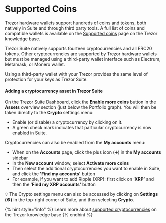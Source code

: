 # Supported Coins

Trezor hardware wallets support hundreds of coins and tokens, both natively in Suite and through third party tools. A full list of coins and compatible wallets is available on the [Supported coins](https://trezor.io/coins) page on the Trezor knowledge base.

Trezor Suite natively supports fourteen cryptocurrencies and all ERC20 tokens. Other cryptocurrencies are supported by Trezor hardware wallets but must be managed using a third-party wallet interface such as Electrum, Metamask, or Monero wallet.

Using a third-party wallet with your Trezor provides the same level of protection for your keys as Trezor Suite.

#### Adding a cryptocurrency asset in Trezor Suite

On the Trezor Suite Dashboard, click the **Enable more coins** button in the **Assets** overview section (just below the Portfolio graph). You will then be taken directly to the **Crypto** settings menu:

* Enable (or disable) a cryptocurrency by clicking on it.
* A green check mark indicates that particular cryptocurrency is now enabled in Suite.

Cryptocurrencies can also be enabled from the **My accounts** menu:

* When on the **Accounts** page, click the plus icon (➕) in the **My accounts** sidebar
* In the **New account** window, select **Activate more coins**
* Then select the additional cryptocurrencies you want to enable in Suite, and click the **'Find my accounts'** button
* For example, if you want to add Ripple (XRP): first click on ‘**XRP’** and then the '**Find my XRP accounts'** button

💡 The Crypto settings menu can also be accessed by clicking on **Settings (⚙️)** in the top-right corner of Suite, and then selecting **Crypto**.

{% hint style="info" %}
Learn more about [supported cryptocurrencies](https://trezor.io/learn/a/supported-coins) on the Trezor knowledge base
{% endhint %}
